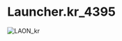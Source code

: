 # Launcher.kr_4395
![LAON_kr](https://github.com/MyPuppy/Launcher.kr_4395/assets/83522007/f9db1a8e-15d7-495b-a90b-4ea8bcc6320a)
